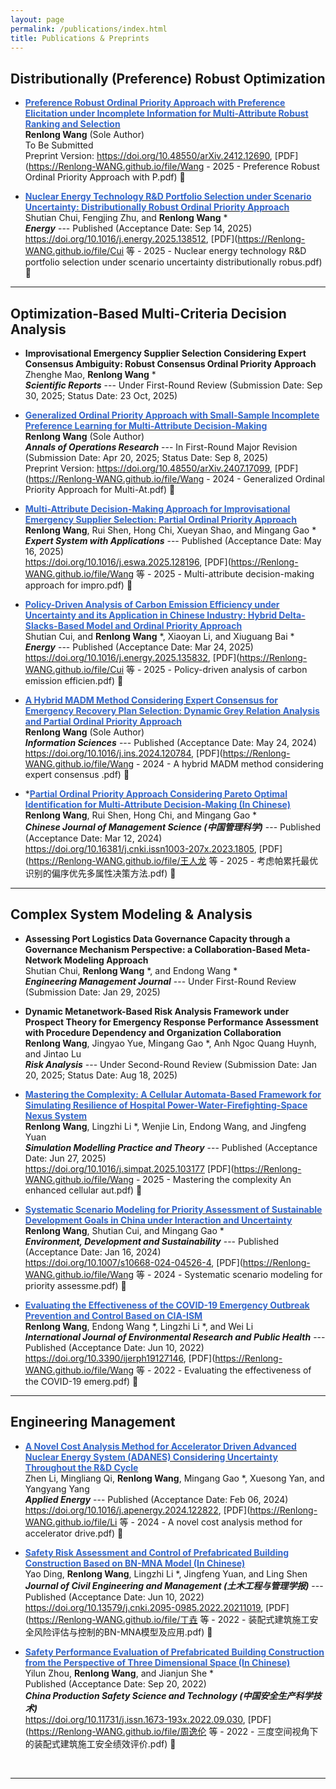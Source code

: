 ```yaml
---
layout: page
permalink: /publications/index.html
title: Publications & Preprints
---
```


## Distributionally (Preference) Robust Optimization 

<!-- - **Distributionally Preference Robust Choice-Based Discrete Planning** <br> Work-In-Progress (With Yifan Hu) -->

- **[<font color='#3366CC'>Preference Robust Ordinal Priority Approach with Preference Elicitation under Incomplete Information for Multi-Attribute Robust Ranking and Selection</font>](https://doi.org/10.48550/arXiv.2412.12690)** <br>**Renlong Wang** (Sole Author) <br> To Be Submitted <br> Preprint Version: https://doi.org/10.48550/arXiv.2412.12690, [PDF](https://Renlong-WANG.github.io/file/Wang - 2025 - Preference Robust Ordinal Priority Approach with P.pdf) 🔗 

- **[<font color='#3366CC'>Nuclear Energy Technology R&D Portfolio Selection under Scenario Uncertainty: Distributionally Robust Ordinal Priority Approach</font>](https://doi.org/10.1016/j.energy.2025.138512)** <br> Shutian Chui, Fengjing Zhu, and **Renlong Wang** * <br> _**Energy**_ --- Published (Acceptance Date: Sep 14, 2025) <br> https://doi.org/10.1016/j.energy.2025.138512, [PDF](https://Renlong-WANG.github.io/file/Cui 等 - 2025 - Nuclear energy technology R&D portfolio selection under scenario uncertainty distributionally robus.pdf) 🔗

---

## Optimization-Based Multi-Criteria Decision Analysis

- **Improvisational Emergency Supplier Selection Considering Expert Consensus Ambiguity: Robust Consensus Ordinal Priority Approach** <br> Zhenghe Mao, **Renlong Wang** * <br> _**Scientific Reports**_ --- Under First-Round Review (Submission Date: Sep 30, 2025; Status Date: 23 Oct, 2025)

 - **[<font color='#3366CC'>Generalized Ordinal Priority Approach with Small-Sample Incomplete Preference Learning for Multi-Attribute Decision-Making</font>](https://doi.org/10.48550/arXiv.2407.17099)** <br>**Renlong Wang**  (Sole Author) <br> _**Annals of Operations Research**_ --- In First-Round Major Revision  (Submission Date: Apr 20, 2025; Status Date: Sep 8, 2025) <br> Preprint Version: https://doi.org/10.48550/arXiv.2407.17099, [PDF](https://Renlong-WANG.github.io/file/Wang - 2024 - Generalized Ordinal Priority Approach for Multi-At.pdf) 🔗 

- **[<font color='#3366CC'>Multi-Attribute Decision-Making Approach for Improvisational Emergency Supplier Selection: Partial Ordinal Priority Approach</font>](https://doi.org/10.1016/j.eswa.2025.128196)** <br>**Renlong Wang**, Rui Shen, Hong Chi, Xueyan Shao, and Mingang Gao * <br> _**Expert System with Applications**_ --- Published (Acceptance Date: May 16, 2025) <br> https://doi.org/10.1016/j.eswa.2025.128196, [PDF](https://Renlong-WANG.github.io/file/Wang 等 - 2025 - Multi-attribute decision-making approach for impro.pdf) 🔗

- **[<font color='#3366CC'>Policy-Driven Analysis of Carbon Emission Efficiency under Uncertainty and its Application in Chinese Industry: Hybrid Delta-Slacks-Based Model and Ordinal Priority Approach</font>](https://doi.org/10.1016/j.energy.2025.135832)** <br> Shutian Cui, and **Renlong Wang** *, Xiaoyan Li, and Xiuguang Bai * <br> _**Energy**_ --- Published (Acceptance Date: Mar 24, 2025) <br> https://doi.org/10.1016/j.energy.2025.135832, [PDF](https://Renlong-WANG.github.io/file/Cui 等 - 2025 - Policy-driven analysis of carbon emission efficien.pdf) 🔗

- **[<font color='#3366CC'>A Hybrid MADM Method Considering Expert Consensus for Emergency Recovery Plan Selection: Dynamic Grey Relation Analysis and Partial Ordinal Priority Approach</font>](https://doi.org/10.1016/j.ins.2024.120784)** <br>**Renlong Wang**  (Sole Author) <br> _**Information Sciences**_ --- Published (Acceptance Date: May 24, 2024) <br> https://doi.org/10.1016/j.ins.2024.120784, [PDF](https://Renlong-WANG.github.io/file/Wang - 2024 - A hybrid MADM method considering expert consensus .pdf) 🔗

- ***[<font color='#3366CC'>Partial Ordinal Priority Approach Considering Pareto Optimal Identification for Multi-Attribute Decision-Making (In Chinese)</font>](https://link.cnki.net/doi/10.16381/j.cnki.issn1003-207x.2023.1805)** <br>**Renlong Wang**, Rui Shen, Hong Chi, and Mingang Gao * <br> _**Chinese Journal of Management Science (中国管理科学)**_ --- Published (Acceptance Date: Mar 12, 2024) <br> https://doi.org/10.16381/j.cnki.issn1003-207x.2023.1805, [PDF](https://Renlong-WANG.github.io/file/王人龙 等 - 2025 - 考虑帕累托最优识别的偏序优先多属性决策方法.pdf) 🔗

---

## Complex System Modeling & Analysis

- **Assessing Port Logistics Data Governance Capacity through a Governance Mechanism Perspective: a Collaboration-Based Meta-Network Modeling Approach** <br> Shutian Chui, **Renlong Wang** *, and Endong Wang * <br> _**Engineering Management Journal**_ --- Under First-Round Review (Submission Date: Jan 29, 2025)

- **Dynamic Metanetwork-Based Risk Analysis Framework under Prospect Theory for Emergency Response Performance Assessment with Procedure Dependency and Organization Collaboration** <br> **Renlong Wang**, Jingyao Yue, Mingang Gao *, Anh Ngoc Quang Huynh, and Jintao Lu <br> _**Risk Analysis**_ --- Under Second-Round Review (Submission Date: Jan 20, 2025; Status Date: Aug 18, 2025)

- **[<font color='#3366CC'>Mastering the Complexity: A Cellular Automata-Based Framework for Simulating Resilience of Hospital Power-Water-Firefighting-Space Nexus System</font>](https://doi.org/10.1016/j.simpat.2025.103177)** <br> **Renlong Wang**, Lingzhi Li *, Wenjie Lin, Endong Wang, and Jingfeng Yuan <br> _**Simulation Modelling Practice and Theory**_ --- Published (Acceptance Date: Jun 27, 2025) <br> https://doi.org/10.1016/j.simpat.2025.103177 [PDF](https://Renlong-WANG.github.io/file/Wang - 2025 - Mastering the complexity An enhanced cellular aut.pdf) 🔗

- **[<font color='#3366CC'>Systematic Scenario Modeling for Priority Assessment of Sustainable Development Goals in China under Interaction and Uncertainty</font>](https://doi.org/10.1007/s10668-024-04526-4)** <br>**Renlong Wang**, Shutian Cui, and Mingang Gao * <br> _**Environment, Development and Sustainability**_ --- Published (Acceptance Date: Jan 16, 2024) <br> https://doi.org/10.1007/s10668-024-04526-4, [PDF](https://Renlong-WANG.github.io/file/Wang 等 - 2024 - Systematic scenario modeling for priority assessme.pdf) 🔗

- **[<font color='#3366CC'>Evaluating the Effectiveness of the COVID-19 Emergency Outbreak Prevention and Control Based on CIA-ISM</font>](https://doi.org/10.3390/ijerph19127146)**<br> **Renlong Wang**, Endong Wang *, Lingzhi Li *, and Wei Li <br> _**International Journal of Environmental Research and Public Health**_ --- Published (Acceptance Date: Jun 10, 2022) <br> https://doi.org/10.3390/ijerph19127146, [PDF](https://Renlong-WANG.github.io/file/Wang 等 - 2022 - Evaluating the effectiveness of the COVID-19 emerg.pdf) 🔗

---

## Engineering Management

- **[<font color='#3366CC'>A Novel Cost Analysis Method for Accelerator Driven Advanced Nuclear Energy System (ADANES) Considering Uncertainty Throughout the R&D Cycle</font>](https://doi.org/10.1016/j.apenergy.2024.122822)** <br> Zhen Li, Mingliang Qi, **Renlong Wang**, Mingang Gao *, Xuesong Yan, and Yangyang Yang <br> _**Applied Energy**_ --- Published (Acceptance Date: Feb 06, 2024) <br>  https://doi.org/10.1016/j.apenergy.2024.122822, [PDF](https://Renlong-WANG.github.io/file/Li 等 - 2024 - A novel cost analysis method for accelerator drive.pdf) 🔗

- **[<font color='#3366CC'>Safety Risk Assessment and Control of Prefabricated Building Construction Based on BN-MNA Model (In Chinese)</font>](https://doi.org/10.13579/j.cnki.2095-0985.2022.20211019)** <br>Yao Ding, **Renlong Wang**, Lingzhi Li *, Jingfeng Yuan, and Ling Shen <br> _**Journal of Civil Engineering and Management (土木工程与管理学报)**_ --- Published (Acceptance Date: Jun 10, 2022) <br> https://doi.org/10.13579/j.cnki.2095-0985.2022.20211019, [PDF](https://Renlong-WANG.github.io/file/丁垚 等 - 2022 - 装配式建筑施工安全风险评估与控制的BN-MNA模型及应用.pdf) 🔗

- **[<font color='#3366CC'>Safety Performance Evaluation of Prefabricated Building Construction from the Perspective of Three Dimensional Space (In Chinese)</font>](https://doi.org/10.11731/j.issn.1673-193x.2022.09.030)** <br> Yilun Zhou, **Renlong Wang**, and Jianjun She * <br> Published (Acceptance Date: Sep 20, 2022) <br> _**China Production Safety Science and Technology (中国安全生产科学技术)**_  <br> https://doi.org/10.11731/j.issn.1673-193x.2022.09.030, [PDF](https://Renlong-WANG.github.io/file/周逸伦 等 - 2022 - 三度空间视角下的装配式建筑施工安全绩效评价.pdf) 🔗
<br>

----








